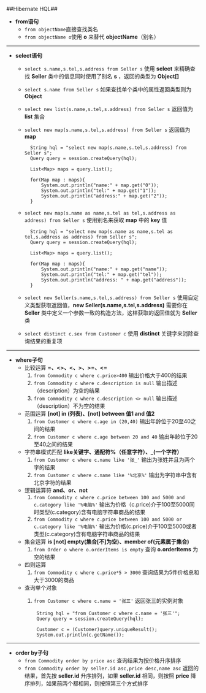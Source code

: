 ##Hibernate HQL##

-  **from语句**
	- `from objectName`直接查找类名
	- `from objectName o`使用 **o** 来替代 **objectName**（别名）

----------



- **select语句**
	- `select s.name,s.tel,s.address from Seller s` 使用   **select** 来精确查找 **Seller** 类中的信息同时使用了别名 **s** ，返回的类型为 **Object[]**
	- `select s.name from Seller s` 如果查找单个类中的属性返回类型则为 **Object**
	- `select new list(s.name,s.tel,s.address) from Seller s` 返回值为 **list** 集合
	- `select new map(s.name,s.tel,s.address) from Seller s` 返回值为 **map**
	
			String hql = "select new map(s.name,s.tel,s.address) from Seller s";
			Query query = session.createQuery(hql);

			List<Map> maps = query.list();
			
			for(Map map : maps){
				System.out.println("name:" + map.get("0"));
				System.out.println("tel:" + map.get("1"));
				System.out.println("address:" + map.get("2"));
			}
	- `select new map(s.name as name,s.tel as tel,s.address as address) from Seller s` 使用别名来获取 **map** 中的 **key** 值
	
			String hql = "select new map(s.name as name,s.tel as tel,s.address as address) from Seller s";
			Query query = session.createQuery(hql);

			List<Map> maps = query.list();
			
			for(Map map : maps){
				System.out.println("name:" + map.get("name"));
				System.out.println("tel:" + map.get("tel"));
				System.out.println("address: " + map.get("address"));
			}
	- `select new Seller(s.name,s.tel,s.address) from Seller s` 使用自定义类型获取返回值，**new Seller(s.name,s.tel,s.address)** 需要你在 **Seller** 类中定义一个参数一致的构造方法，这样获取的返回值就为 **Seller** 类
	- `select distinct c.sex from Customer c` 使用 **distinct** 关键字来消除查询结果的重复项

----------



-  **where子句**
	- 比较运算 **=、<>、<、>、>=、<=**
		1. `from Commodity c where c.price>400` 输出价格大于400的结果
		2. `from Commodity c where c.description is null` 输出描述（description）为空的结果
		3. `from Commodity c where c.description <> null` 输出描述（description）不为空的结果
	- 范围运算 **[not] in (列表)、[not] between 值1 and 值2**
		1. `from Customer c where c.age in (20,40)` 输出年龄位于20至40之间的结果
		2. `from Customer c where c.age between 20 and 40` 输出年龄位于20至40之间的结果
	- 字符串模式匹配 **like关键字、通配符%（任意字符）、_(一个字符）**
		1. `from Customer c where c.name like '张_'` 输出为张姓并且为两个字的结果
		2. `from Customer c where c.name like '%北京%'` 输出为字符串中含有北京字符的结果
	- 逻辑运算符 **and、or、not**
		1. `from Commodity c where c.price between 100 and 5000 and c.category like '%电脑%'` 输出为价格（c.price)介于100至5000同时类型(c.category)含有电脑字符串商品的结果
		2. `from Commodity c where c.price between 100 and 5000 or c.category like '%电脑%'` 输出为价格(c.price)介于100至5000或者类型(c.category)含有电脑字符串商品的结果
	- 集合运算 **is [not] empty(集合[不]为空)、member of(元素属于集合)**
		1. `from Order o where o.orderItems is empty` 查询 **o.orderItems** 为空的结果
	- 四则运算
		1. `from Commodity c where c.price*5 > 3000` 查询结果为5件价格总和大于3000的商品
	- 查询单个对象
		1. `from Customer c where c.name = '张三'` 返回张三的实例对象
				
				String hql = "from Customer c where c.name = '张三'";
				Query query = session.createQuery(hql);
				
				Customer c = (Customer)query.uniqueResult();
				System.out.println(c.getName());

----------



-  **order by子句**
	- `from Commodity order by price asc` 查询结果为按价格升序排序
	- `from Commodity order by seller.id asc,price desc,name asc` 返回的结果，首先按 **seller.id** 升序排列，如果 **seller.id** 相同，则按照 **price** 降序排列，如果前两个都相同，则按照第三个方式排序